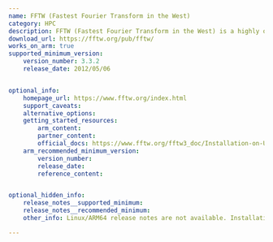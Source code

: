 ```yaml
---
name: FFTW (Fastest Fourier Transform in the West)
category: HPC
description: FFTW (Fastest Fourier Transform in the West) is a highly optimized, open-source C library designed for computing the discrete Fourier transform (DFT) in one or more dimensions.
download_url: https://fftw.org/pub/fftw/
works_on_arm: true
supported_minimum_version:
    version_number: 3.3.2
    release_date: 2012/05/06


optional_info:
    homepage_url: https://www.fftw.org/index.html
    support_caveats:
    alternative_options:
    getting_started_resources:
        arm_content:
        partner_content:
        official_docs: https://www.fftw.org/fftw3_doc/Installation-on-Unix.html
    arm_recommended_minimum_version:
        version_number:
        release_date:
        reference_content:


optional_hidden_info:
    release_notes__supported_minimum:
    release_notes__recommended_minimum:
    other_info: Linux/ARM64 release notes are not available. Installation and testing are done via the [tar archive](https://fftw.org/pub/fftw/fftw-3.3.2.tar.gz).

---
```


